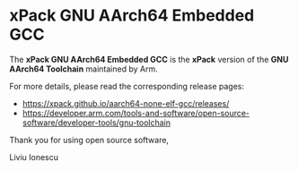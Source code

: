 # xPack GNU AArch64 Embedded GCC

The **xPack GNU AArch64 Embedded GCC**
is the **xPack** version of the **GNU AArch64 Toolchain**
maintained by Arm.

For more details, please read the corresponding release pages:

- <https://xpack.github.io/aarch64-none-elf-gcc/releases/>
- <https://developer.arm.com/tools-and-software/open-source-software/developer-tools/gnu-toolchain>

Thank you for using open source software,

Liviu Ionescu
